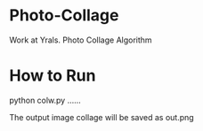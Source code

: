 # Photo-Collage
Work at Yrals. Photo Collage Algorithm

# How to Run
python colw.py <image1 path> <image2 path> ......

The output image collage will be saved as out.png
